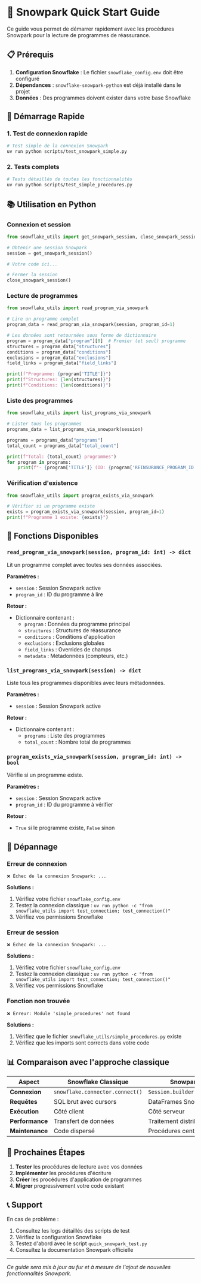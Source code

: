 # 🚀 Snowpark Quick Start Guide

Ce guide vous permet de démarrer rapidement avec les procédures Snowpark pour la lecture de programmes de réassurance.

## 📋 Prérequis

1. **Configuration Snowflake** : Le fichier `snowflake_config.env` doit être configuré
2. **Dépendances** : `snowflake-snowpark-python` est déjà installé dans le projet
3. **Données** : Des programmes doivent exister dans votre base Snowflake

## 🚀 Démarrage Rapide

### 1. Test de connexion rapide

```bash
# Test simple de la connexion Snowpark
uv run python scripts/test_snowpark_simple.py
```

### 2. Tests complets

```bash
# Tests détaillés de toutes les fonctionnalités
uv run python scripts/test_simple_procedures.py
```

## 📚 Utilisation en Python

### Connexion et session

```python
from snowflake_utils import get_snowpark_session, close_snowpark_session

# Obtenir une session Snowpark
session = get_snowpark_session()

# Votre code ici...

# Fermer la session
close_snowpark_session()
```

### Lecture de programmes

```python
from snowflake_utils import read_program_via_snowpark

# Lire un programme complet
program_data = read_program_via_snowpark(session, program_id=1)

# Les données sont retournées sous forme de dictionnaire
program = program_data["program"][0]  # Premier (et seul) programme
structures = program_data["structures"]
conditions = program_data["conditions"]
exclusions = program_data["exclusions"]
field_links = program_data["field_links"]

print(f"Programme: {program['TITLE']}")
print(f"Structures: {len(structures)}")
print(f"Conditions: {len(conditions)}")
```

### Liste des programmes

```python
from snowflake_utils import list_programs_via_snowpark

# Lister tous les programmes
programs_data = list_programs_via_snowpark(session)

programs = programs_data["programs"]
total_count = programs_data["total_count"]

print(f"Total: {total_count} programmes")
for program in programs:
    print(f"- {program['TITLE']} (ID: {program['REINSURANCE_PROGRAM_ID']})")
```

### Vérification d'existence

```python
from snowflake_utils import program_exists_via_snowpark

# Vérifier si un programme existe
exists = program_exists_via_snowpark(session, program_id=1)
print(f"Programme 1 existe: {exists}")
```

## 🔧 Fonctions Disponibles

### `read_program_via_snowpark(session, program_id: int) -> dict`

Lit un programme complet avec toutes ses données associées.

**Paramètres :**
- `session` : Session Snowpark active
- `program_id` : ID du programme à lire

**Retour :**
- Dictionnaire contenant :
  - `program` : Données du programme principal
  - `structures` : Structures de réassurance
  - `conditions` : Conditions d'application
  - `exclusions` : Exclusions globales
  - `field_links` : Overrides de champs
  - `metadata` : Métadonnées (compteurs, etc.)

### `list_programs_via_snowpark(session) -> dict`

Liste tous les programmes disponibles avec leurs métadonnées.

**Paramètres :**
- `session` : Session Snowpark active

**Retour :**
- Dictionnaire contenant :
  - `programs` : Liste des programmes
  - `total_count` : Nombre total de programmes

### `program_exists_via_snowpark(session, program_id: int) -> bool`

Vérifie si un programme existe.

**Paramètres :**
- `session` : Session Snowpark active
- `program_id` : ID du programme à vérifier

**Retour :**
- `True` si le programme existe, `False` sinon

## 🐛 Dépannage

### Erreur de connexion

```
❌ Échec de la connexion Snowpark: ...
```

**Solutions :**
1. Vérifiez votre fichier `snowflake_config.env`
2. Testez la connexion classique : `uv run python -c "from snowflake_utils import test_connection; test_connection()"`
3. Vérifiez vos permissions Snowflake

### Erreur de session

```
❌ Échec de la connexion Snowpark: ...
```

**Solutions :**
1. Vérifiez votre fichier `snowflake_config.env`
2. Testez la connexion classique : `uv run python -c "from snowflake_utils import test_connection; test_connection()"`
3. Vérifiez vos permissions Snowflake

### Fonction non trouvée

```
❌ Erreur: Module 'simple_procedures' not found
```

**Solutions :**
1. Vérifiez que le fichier `snowflake_utils/simple_procedures.py` existe
2. Vérifiez que les imports sont corrects dans votre code

## 📊 Comparaison avec l'approche classique

| Aspect | Snowflake Classique | Snowpark |
|--------|-------------------|----------|
| **Connexion** | `snowflake.connector.connect()` | `Session.builder.create()` |
| **Requêtes** | SQL brut avec cursors | DataFrames Snowpark |
| **Exécution** | Côté client | Côté serveur |
| **Performance** | Transfert de données | Traitement distribué |
| **Maintenance** | Code dispersé | Procédures centralisées |

## 🎯 Prochaines Étapes

1. **Tester** les procédures de lecture avec vos données
2. **Implémenter** les procédures d'écriture
3. **Créer** les procédures d'application de programmes
4. **Migrer** progressivement votre code existant

## 📞 Support

En cas de problème :

1. Consultez les logs détaillés des scripts de test
2. Vérifiez la configuration Snowflake
3. Testez d'abord avec le script `quick_snowpark_test.py`
4. Consultez la documentation Snowpark officielle

---

*Ce guide sera mis à jour au fur et à mesure de l'ajout de nouvelles fonctionnalités Snowpark.*
